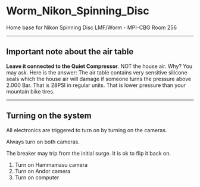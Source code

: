 # Worm_Nikon_Spinning_Disc
Home base for Nikon Spinning Disc LMF/Worm  - MPI-CBG Room 256

___

## Important note about the air table ##

**Leave it connected to the Quiet Compressor**. NOT the house air.  Why? You may ask.  Here is the answer: The air table contains very sensitive silicone seals which the house air will damage if someone turns the pressure above 2.000 Bar.  That is 28PSI in regular units.  That is lower pressure than your mountain bike tires. 

___

## Turning on the system ##

All electronics are triggered to turn on by turning on the cameras.

Always turn on both cameras.

The breaker may trip from the initial surge. It is ok to flip it back on.

1. Turn on Hammamasu camera
2. Turn on Andor camera
3. Turn on computer

